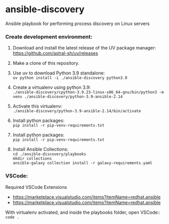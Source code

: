 # ansible-discovery
Ansible playbook for performing process discovery on Linux servers

### Create development environment:
1) Download and install the latest release of the UV package manager: https://github.com/astral-sh/uv/releases

2) Make a clone of this repository.

3) Use uv to download Python 3.9 standalone:<br/>
`uv python install -i ./ansible-discovery python3.9`

3) Create a virtualenv using python 3.9:<br/>
`./ansible-discovery/cpython-3.9.23-linux-x86_64-gnu/bin/python3 -m venv ./ansible-discovery/python-3.9-ansible-2.14`

4) Activate this virtualenv:<br/>
`./ansible-discovery/python-3.9-ansible-2.14/bin/activate`

5) Install python packages:<br/>
`pip install -r pip-venv-requirements.txt`

6) Install python packages:<br/>
`pip install -r pip-venv-requirements.txt`

7) Install Ansible Collections:<br/>
`cd ./ansible-discovery/playbooks`<br/>
`mkdir collections`<br/>
`ansible-galaxy collection install -r galaxy-requirements.yaml`

### VSCode:
Required VSCode Extensions

- https://marketplace.visualstudio.com/items?itemName=redhat.ansible
- https://marketplace.visualstudio.com/items?itemName=redhat.ansible

With virtualenv activated, and inside the playbooks folder, open VSCode::<br/>
`code .`

